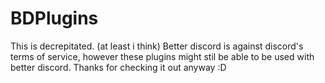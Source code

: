 # BDPlugins

This is decrepitated. (at least i think) 
Better discord is against discord's terms of service, however these plugins might stil be able to be used with better discord.
Thanks for checking it out anyway :D
